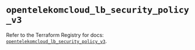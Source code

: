 # `opentelekomcloud_lb_security_policy_v3`

Refer to the Terraform Registry for docs: [`opentelekomcloud_lb_security_policy_v3`](https://registry.terraform.io/providers/opentelekomcloud/opentelekomcloud/1.36.26/docs/resources/lb_security_policy_v3).
